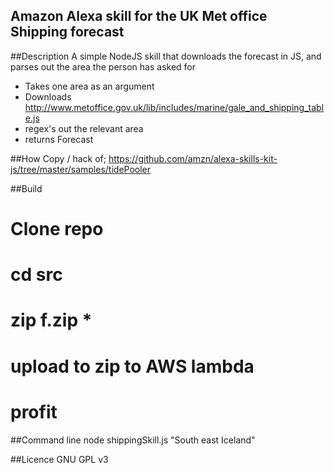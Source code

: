 Amazon Alexa skill for the UK Met office Shipping forecast
----------------------------------------------------------

##Description
A simple NodeJS skill that downloads the forecast in JS, and parses out the area the person has asked for

* Takes one area as an argument
* Downloads http://www.metoffice.gov.uk/lib/includes/marine/gale_and_shipping_table.js
* regex's out the relevant area
* returns Forecast

##How
Copy / hack of; https://github.com/amzn/alexa-skills-kit-js/tree/master/samples/tidePooler

##Build
# Clone repo
# cd src
# <hack files>
# zip f.zip *
# upload to zip to AWS lambda
# profit

##Command line
node shippingSkill.js "South east Iceland"

##Licence
GNU GPL v3
